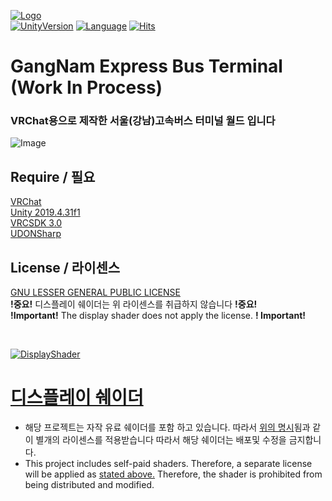 [![Logo](https://i.ibb.co/FW3Pnm6/1.png)](https://github.com/kibalab/GangNamExpressBusTerminal)<br>
[![UnityVersion](https://img.shields.io/badge/Unity-2018.4.20f1-blue?style=flat-square&logo=unity)](https://unity3d.com/kr/unity/whats-new/2019.4.31f1)
[![Language](https://img.shields.io/badge/Language-U%23-orange?style=flat-square&logo=sharp)](https://github.com/MerlinVR/UdonSharp)
[![Hits](https://hits.seeyoufarm.com/api/count/incr/badge.svg?url=https://github.com/kibalab/GangNamExpressBusTerminal&count_bg=%2379C83D&title_bg=%23555555&icon=&icon_color=%23E7E7E7&title=View&edge_flat=true)](https://hits.seeyoufarm.com)

# GangNam Express Bus Terminal (Work In Process)
### **VRChat용으로 제작한 서울(강남)고속버스 터미널 월드 입니다**

![Image](https://i.ibb.co/F5tdzhL/7.png)
<br>

## Require / 필요
[VRChat](https://store.steampowered.com/app/438100/VRChat/)<br>
[Unity 2019.4.31f1](https://unity3d.com/kr/unity/whats-new/2019.4.31)<br>
[VRCSDK 3.0](https://vrchat.com/home/download)<br>
[UDONSharp](https://github.com/MerlinVR/UdonSharp)<br>

## License / 라이센스
[GNU LESSER GENERAL PUBLIC LICENSE](https://github.com/kibalab/GangNamExpressBusTerminal/blob/master/LICENSE) <br>
**!중요!** 디스플레이 쉐이더는 위 라이센스를 취급하지 않습니다 **!중요!** <br>
**!Important!** The display shader does not apply the license. **! Important!** <br>

<br>

[![DisplayShader](https://i.ibb.co/fChD31Z/3.png)](https://k13b.booth.pm/items/3231388)
# [디스플레이 쉐이더](https://k13b.booth.pm/items/3231388)
* 해당 프로젝트는 자작 유료 쉐이더를 포함 하고 있습니다. 따라서 [위의 명시](https://github.com/kibalab/GangNamExpressBusTerminal/new/master?readme=1#license--%EB%9D%BC%EC%9D%B4%EC%84%BC%EC%8A%A4)됨과 같이 별개의 라이센스를 적용받습니다
따라서 해당 쉐이더는 배포및 수정을 금지합니다.<br>
* This project includes self-paid shaders. Therefore, a separate license will be applied as [stated above.](https://github.com/kibalab/GangNamExpressBusTerminal/new/master?readme=1#license--%EB%9D%BC%EC%9D%B4%EC%84%BC%EC%8A%A4)
Therefore, the shader is prohibited from being distributed and modified.<br>
